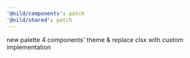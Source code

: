 ```yaml
---
'@nild/components': patch
'@nild/shared': patch
---
```


new palette 4 components' theme & replace clsx with custom implementation

